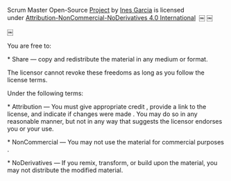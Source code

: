 Scrum Master Open-Source [Project](https://getagile.co.uk/) by [Ines Garcia](https://github.com/GarciaInes) is licensed under [Attribution-NonCommercial-NoDerivatives 4.0 International](https://creativecommons.org/licenses/by-nc-nd/4.0/?ref=chooser-v1) 
￼
￼

￼
</p>You are free to:
</p>* Share — copy and redistribute the material in any medium or format.
</p>The licensor cannot revoke these freedoms as long as you follow the license terms.
</p>Under the following terms:
</p>* Attribution — You must give appropriate credit , provide a link to the license, and indicate if changes were made . You may do so in any reasonable manner, but not in any way that suggests the licensor endorses you or your use.
</p>* NonCommercial — You may not use the material for commercial purposes .
</p>* NoDerivatives — If you remix, transform, or build upon the material, you may not distribute the modified material.
